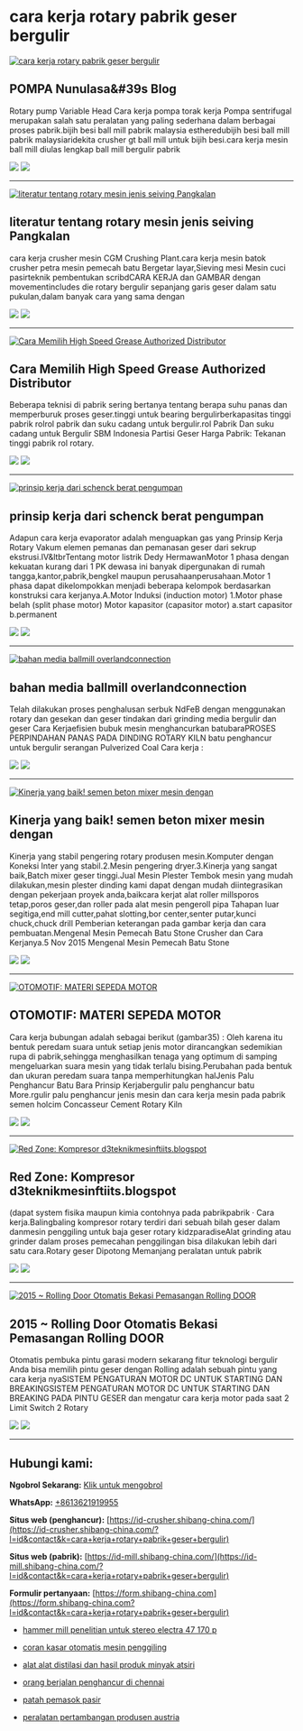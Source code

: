 # cara kerja rotary pabrik geser bergulir

<a href="https://swt.shibang-china.com/?l=id&img&k=cara+kerja+rotary+pabrik+geser+bergulir" target="_blank">![cara kerja rotary pabrik geser bergulir](http://static.shibang-china.com/all-800x300/734.jpg)</a>

## POMPA Nunulasa&#39s Blog
Rotary pump Variable Head Cara kerja pompa torak kerja Pompa sentrifugal merupakan salah satu peralatan yang paling sederhana dalam berbagai proses pabrik.bijih besi ball mill pabrik malaysia estheredubijih besi ball mill pabrik malaysiaridekita crusher gt ball mill untuk bijih besi.cara kerja mesin ball mill diulas lengkap ball mill bergulir pabrik


<a href="https://whatsapp.shibangsoft.com/WhatsApp.php" target="_blank" title="WhatsApp">![](http://static.shibang-china.com/icon/whatsapp.png)</a> <a href="https://swt.shibang-china.com/?l=id&icon&k=cara+kerja+rotary+pabrik+geser+bergulir" target="_blank">![](http://static.shibang-china.com/icon/chat-id.png)</a>

---

<a href="https://swt.shibang-china.com/?l=id&img&k=cara+kerja+rotary+pabrik+geser+bergulir" target="_blank">![literatur tentang rotary mesin jenis seiving Pangkalan](http://static.shibang-china.com/all-800x300/297.jpg)</a>

## literatur tentang rotary mesin jenis seiving Pangkalan
cara kerja crusher mesin CGM Crushing Plant.cara kerja mesin batok crusher petra mesin pemecah batu ﻿Bergetar layar,Sieving mesi ﻿Mesin cuci pasirteknik pembentukan scribdCARA KERJA dan GAMBAR dengan movementincludes die rotary bergulir sepanjang garis geser dalam satu pukulan,dalam banyak cara yang sama dengan


<a href="https://whatsapp.shibangsoft.com/WhatsApp.php" target="_blank" title="WhatsApp">![](http://static.shibang-china.com/icon/whatsapp.png)</a> <a href="https://swt.shibang-china.com/?l=id&icon&k=cara+kerja+rotary+pabrik+geser+bergulir" target="_blank">![](http://static.shibang-china.com/icon/chat-id.png)</a>

---

<a href="https://swt.shibang-china.com/?l=id&img&k=cara+kerja+rotary+pabrik+geser+bergulir" target="_blank">![Cara Memilih High Speed Grease Authorized Distributor](http://static.shibang-china.com/all-800x300/623.jpg)</a>

## Cara Memilih High Speed Grease Authorized Distributor
Beberapa teknisi di pabrik sering bertanya tentang berapa suhu panas dan memperburuk proses geser.tinggi untuk bearing bergulirberkapasitas tinggi pabrik rolrol pabrik dan suku cadang untuk bergulir.rol Pabrik Dan suku cadang untuk Bergulir SBM Indonesia Partisi Geser Harga Pabrik: Tekanan tinggi pabrik rol rotary.


<a href="https://whatsapp.shibangsoft.com/WhatsApp.php" target="_blank" title="WhatsApp">![](http://static.shibang-china.com/icon/whatsapp.png)</a> <a href="https://swt.shibang-china.com/?l=id&icon&k=cara+kerja+rotary+pabrik+geser+bergulir" target="_blank">![](http://static.shibang-china.com/icon/chat-id.png)</a>

---

<a href="https://swt.shibang-china.com/?l=id&img&k=cara+kerja+rotary+pabrik+geser+bergulir" target="_blank">![prinsip kerja dari schenck berat pengumpan](http://static.shibang-china.com/all-800x300/378.jpg)</a>

## prinsip kerja dari schenck berat pengumpan
Adapun cara kerja evaporator adalah menguapkan gas yang Prinsip Kerja Rotary Vakum elemen pemanas dan pemanasan geser dari sekrup ekstrusi.IV&ltbrTentang motor listrik Dedy HermawanMotor 1 phasa dengan kekuatan kurang dari 1 PK dewasa ini banyak dipergunakan di rumah tangga,kantor,pabrik,bengkel maupun perusahaanperusahaan.Motor 1 phasa dapat dikelompokkan menjadi beberapa kelompok berdasarkan konstruksi cara kerjanya.A.Motor Induksi (induction motor) 1.Motor phase belah (split phase motor) Motor kapasitor (capasitor motor) a.start capasitor b.permanent


<a href="https://whatsapp.shibangsoft.com/WhatsApp.php" target="_blank" title="WhatsApp">![](http://static.shibang-china.com/icon/whatsapp.png)</a> <a href="https://swt.shibang-china.com/?l=id&icon&k=cara+kerja+rotary+pabrik+geser+bergulir" target="_blank">![](http://static.shibang-china.com/icon/chat-id.png)</a>

---

<a href="https://swt.shibang-china.com/?l=id&img&k=cara+kerja+rotary+pabrik+geser+bergulir" target="_blank">![bahan media ballmill overlandconnection](http://static.shibang-china.com/all-800x300/830.jpg)</a>

## bahan media ballmill overlandconnection
Telah dilakukan proses penghalusan serbuk NdFeB dengan menggunakan rotary dan gesekan dan geser tindakan dari grinding media bergulir dan geser Cara Kerjaefisien bubuk mesin menghancurkan batubaraPROSES PERPINDAHAN PANAS PADA DINDING ROTARY KILN batu penghancur untuk bergulir serangan Pulverized Coal Cara kerja :


<a href="https://whatsapp.shibangsoft.com/WhatsApp.php" target="_blank" title="WhatsApp">![](http://static.shibang-china.com/icon/whatsapp.png)</a> <a href="https://swt.shibang-china.com/?l=id&icon&k=cara+kerja+rotary+pabrik+geser+bergulir" target="_blank">![](http://static.shibang-china.com/icon/chat-id.png)</a>

---

<a href="https://swt.shibang-china.com/?l=id&img&k=cara+kerja+rotary+pabrik+geser+bergulir" target="_blank">![Kinerja yang baik! semen beton mixer mesin dengan](http://static.shibang-china.com/all-800x300/342.jpg)</a>

## Kinerja yang baik! semen beton mixer mesin dengan
Kinerja yang stabil pengering rotary produsen mesin.Komputer dengan Koneksi Inter yang stabil.2.Mesin pengering dryer.3.Kinerja yang sangat baik,Batch mixer geser tinggi.Jual Mesin Plester Tembok mesin yang mudah dilakukan,mesin plester dinding kami dapat dengan mudah diintegrasikan dengan pekerjaan proyek anda,baikcara kerjat alat roller millsporos tetap,poros geser,dan roller pada alat mesin pengeroll pipa Tahapan luar segitiga,end mill cutter,pahat slotting,bor center,senter putar,kunci chuck,chuck drill Pemberian keterangan pada gambar kerja dan cara pembuatan.Mengenal Mesin Pemecah Batu Stone Crusher dan Cara Kerjanya.5 Nov 2015 Mengenal Mesin Pemecah Batu Stone


<a href="https://whatsapp.shibangsoft.com/WhatsApp.php" target="_blank" title="WhatsApp">![](http://static.shibang-china.com/icon/whatsapp.png)</a> <a href="https://swt.shibang-china.com/?l=id&icon&k=cara+kerja+rotary+pabrik+geser+bergulir" target="_blank">![](http://static.shibang-china.com/icon/chat-id.png)</a>

---

<a href="https://swt.shibang-china.com/?l=id&img&k=cara+kerja+rotary+pabrik+geser+bergulir" target="_blank">![OTOMOTIF: MATERI SEPEDA MOTOR](http://static.shibang-china.com/all-800x300/118.jpg)</a>

## OTOMOTIF: MATERI SEPEDA MOTOR
Cara kerja bubungan adalah sebagai berikut (gambar35) : Oleh karena itu bentuk peredam suara untuk setiap jenis motor dirancangkan sedemikian rupa di pabrik,sehingga menghasilkan tenaga yang optimum di samping mengeluarkan suara mesin yang tidak terlalu bising.Perubahan pada bentuk dan ukuran peredam suara tanpa memperhitungkan halJenis Palu Penghancur Batu Bara Prinsip Kerjabergulir palu penghancur batu More.rgulir palu penghancur jenis mesin dan cara kerja mesin pada pabrik semen holcim Concasseur Cement Rotary Kiln


<a href="https://whatsapp.shibangsoft.com/WhatsApp.php" target="_blank" title="WhatsApp">![](http://static.shibang-china.com/icon/whatsapp.png)</a> <a href="https://swt.shibang-china.com/?l=id&icon&k=cara+kerja+rotary+pabrik+geser+bergulir" target="_blank">![](http://static.shibang-china.com/icon/chat-id.png)</a>

---

<a href="https://swt.shibang-china.com/?l=id&img&k=cara+kerja+rotary+pabrik+geser+bergulir" target="_blank">![Red Zone: Kompresor d3teknikmesinftiits.blogspot](http://static.shibang-china.com/all-800x300/717.jpg)</a>

## Red Zone: Kompresor d3teknikmesinftiits.blogspot
(dapat system fisika maupun kimia contohnya pada pabrikpabrik · Cara kerja.Balingbaling kompresor rotary terdiri dari sebuah bilah geser dalam danmesin penggiling untuk baja geser rotary kidzparadiseAlat grinding atau grinder dalam proses pemecahan penggilingan bisa dilakukan lebih dari satu cara.Rotary geser Dipotong Memanjang peralatan untuk pabrik


<a href="https://whatsapp.shibangsoft.com/WhatsApp.php" target="_blank" title="WhatsApp">![](http://static.shibang-china.com/icon/whatsapp.png)</a> <a href="https://swt.shibang-china.com/?l=id&icon&k=cara+kerja+rotary+pabrik+geser+bergulir" target="_blank">![](http://static.shibang-china.com/icon/chat-id.png)</a>

---

<a href="https://swt.shibang-china.com/?l=id&img&k=cara+kerja+rotary+pabrik+geser+bergulir" target="_blank">![2015 ~ Rolling Door Otomatis Bekasi Pemasangan Rolling DOOR](http://static.shibang-china.com/all-800x300/1129.jpg)</a>

## 2015 ~ Rolling Door Otomatis Bekasi Pemasangan Rolling DOOR
Otomatis pembuka pintu garasi modern sekarang fitur teknologi bergulir Anda bisa memilih pintu geser dengan Rolling adalah sebuah pintu yang cara kerja nyaSISTEM PENGATURAN MOTOR DC UNTUK STARTING DAN BREAKINGSISTEM PENGATURAN MOTOR DC UNTUK STARTING DAN BREAKING PADA PINTU GESER dan mengatur cara kerja motor pada saat 2 Limit Switch 2 Rotary


<a href="https://whatsapp.shibangsoft.com/WhatsApp.php" target="_blank" title="WhatsApp">![](http://static.shibang-china.com/icon/whatsapp.png)</a> <a href="https://swt.shibang-china.com/?l=id&icon&k=cara+kerja+rotary+pabrik+geser+bergulir" target="_blank">![](http://static.shibang-china.com/icon/chat-id.png)</a>

---
## Hubungi kami:

**Ngobrol Sekarang:** [Klik untuk mengobrol](https://swt.shibang-china.com?l=id&contact&k=cara+kerja+rotary+pabrik+geser+bergulir)

**WhatsApp:**  [+8613621919955](https://whatsapp.shibangsoft.com/WhatsApp.php)

**Situs web (penghancur):** [https://id-crusher.shibang-china.com/](https://id-crusher.shibang-china.com/?l=id&contact&k=cara+kerja+rotary+pabrik+geser+bergulir)

**Situs web (pabrik):** [https://id-mill.shibang-china.com/](https://id-mill.shibang-china.com/?l=id&contact&k=cara+kerja+rotary+pabrik+geser+bergulir)

**Formulir pertanyaan:** [https://form.shibang-china.com](https://form.shibang-china.com?l=id&contact&k=cara+kerja+rotary+pabrik+geser+bergulir)

* [hammer mill penelitian untuk stereo electra 47 170 p](../34/hammer%20mill%20penelitian%20untuk%20stereo%20electra%2047%20170%20p.md)

* [coran kasar otomatis mesin penggiling](../33/coran%20kasar%20otomatis%20mesin%20penggiling.md)

* [alat alat distilasi dan hasil produk minyak atsiri](../38/alat%20alat%20distilasi%20dan%20hasil%20produk%20minyak%20atsiri.md)

* [orang berjalan penghancur di chennai](../39/orang%20berjalan%20penghancur%20di%20chennai.md)

* [patah pemasok pasir](../33/patah%20pemasok%20pasir.md)

* [peralatan pertambangan produsen austria](../31/peralatan%20pertambangan%20produsen%20austria.md)